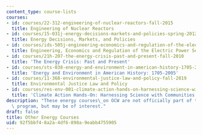 ```yaml
---
content_type: course-lists
courses:
- id: courses/22-312-engineering-of-nuclear-reactors-fall-2015
  title: Engineering of Nuclear Reactors
- id: courses/15-031j-energy-decisions-markets-and-policies-spring-2012
  title: Energy Decisions, Markets, and Policies
- id: courses/ids-505j-engineering-economics-and-regulation-of-the-electric-power-sector-spring-2010
  title: Engineering, Economics and Regulation of the Electric Power Sector
- id: courses/21h-207-the-energy-crisis-past-and-present-fall-2010
  title: 'The Energy Crisis: Past and Present'
- id: courses/sts-038-energy-and-environment-in-american-history-1705-2005-fall-2006
  title: 'Energy and Environment in American History: 1705-2005'
- id: courses/11-368-environmental-justice-law-and-policy-fall-2019
  title: Environmental Justice Law and Policy
- id: courses/res-env-001-climate-action-hands-on-harnessing-science-with-communities-to-cut-carbon-january-iap-2017
  title: 'Climate Action Hands-On: Harnessing Science with Communities to Cut Carbon'
description: "These energy courses\_on OCW are not officially part of the Energy Minor\
  \ program, but may be of interest."
draft: false
title: Other Energy Courses
uid: 92f5bbf4-8a2a-4df6-898a-9eabb4755905
---
```

